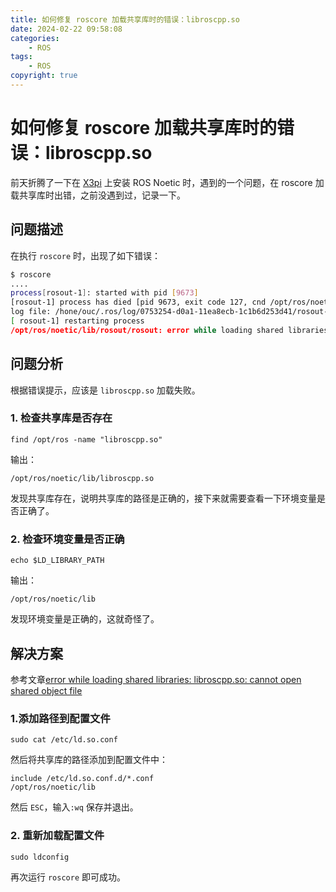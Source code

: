 ```yaml
---
title: 如何修复 roscore 加载共享库时的错误：libroscpp.so
date: 2024-02-22 09:58:08
categories: 
    - ROS
tags: 
    - ROS
copyright: true
---
```


# 如何修复 roscore 加载共享库时的错误：libroscpp.so

前天折腾了一下在 [X3pi](https://www.waveshare.net/wiki/Horizon_Sunrise_X3_PI) 上安装 ROS Noetic 时，遇到的一个问题，在 roscore 加载共享库时出错，之前没遇到过，记录一下。




## 问题描述

在执行 `roscore` 时，出现了如下错误：

```bash
$ roscore
....
process[rosout-1]: started with pid [9673]
[rosout-1] process has died [pid 9673, exit code 127, cnd /opt/ros/noetic/lib/rosout/rosout nane =rosout_ log:=/hone/ouc/.ros/log/0753254-d0a1-11ea8ecb-1c1b6d253d41/rosout-1*.log].
log file: /hone/ouc/.ros/log/0753254-d0a1-11ea8ecb-1c1b6d253d41/rosout-1*.log
[ rosout-1] restarting process
/opt/ros/noetic/lib/rosout/rosout: error while loading shared libraries: libroscpp.so: cannot open shared object file: No such file or directory
```

## 问题分析

根据错误提示，应该是 `libroscpp.so` 加载失败。

### 1. 检查共享库是否存在

```shell
find /opt/ros -name "libroscpp.so"
```

输出：
```shell
/opt/ros/noetic/lib/libroscpp.so
```

发现共享库存在，说明共享库的路径是正确的，接下来就需要查看一下环境变量是否正确了。

### 2. 检查环境变量是否正确

```shell
echo $LD_LIBRARY_PATH
```

输出：
```shell
/opt/ros/noetic/lib
```
发现环境变量是正确的，这就奇怪了。

## 解决方案
参考文章[error while loading shared libraries: libroscpp.so: cannot open shared object file](https://blog.csdn.net/weixin_46639310/article/details/133024546)

### 1.添加路径到配置文件

```shell
sudo cat /etc/ld.so.conf
```

然后将共享库的路径添加到配置文件中：
```shell
include /etc/ld.so.conf.d/*.conf
/opt/ros/noetic/lib
```

然后 `ESC`，输入`:wq` 保存并退出。

### 2. 重新加载配置文件

```shell
sudo ldconfig
```

再次运行 `roscore` 即可成功。